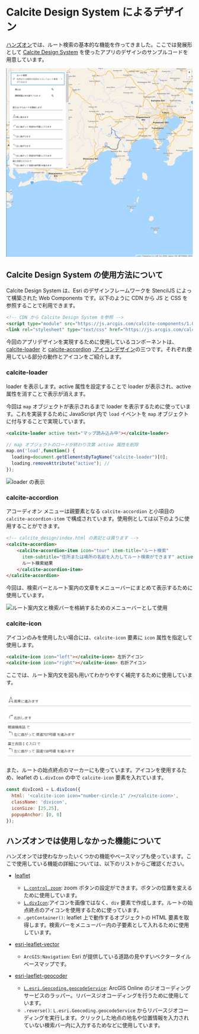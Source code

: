 # Calcite Design System によるデザイン
[ハンズオン](../README.md)では、ルート検索の基本的な機能を作ってきました。ここでは発展形として [Calcite Design System](https://developers.arcgis.com/calcite-design-system/) を使ったアプリのデザインのサンプルコードを用意しています。

![Calcite Design System](../../images/calcite.png)

## Calcite Design System の使用方法について
Calcite Design System は、Esri のデザインフレームワークを StencilJS によって構築された Web Components です。以下のように CDN から JS と CSS を参照することで利用できます。

```HTML
<!-- CDN から Calcite Design System を参照 -->
<script type="module" src="https://js.arcgis.com/calcite-components/1.0.0-beta.65/calcite.esm.js"></script>
<link rel="stylesheet" type="text/css" href="https://js.arcgis.com/calcite-components/1.0.0-beta.65/calcite.css" />
```

今回のアプリデザインを実現するために使用しているコンポーネントは、[calcite-loader](https://developers.arcgis.com/calcite-design-system/components/loader/) と [calcite-accordion](https://developers.arcgis.com/calcite-design-system/components/accordion/) ,[アイコンデザイン](https://developers.arcgis.com/calcite-design-system/icons/)の三つです。それぞれ使用している部分の動作とアイコンをご紹介します。

### calcite-loader
loader を表示します。active 属性を設定することで loader が表示され、active 属性を消すことで表示が消えます。

今回は `map` オブジェクトが表示されるまで loader を表示するために使っています。これを実装するために JavaScript 内で `load` イベントを `map` オブジェクトに付与することで実現しています。

```HTML
<calcite-loader active text="マップ読み込み中"></calcite-loader>
```

```JavaScript
// map オブジェクトのロードが終わり次第 active 属性を削除
map.on('load',function() {
  loading=document.getElementsByTagName("calcite-loader")[0];
  loading.removeAttribute("active"); // 
});
```

![ loader の表示](../../images/loader.gif)

### calcite-accordion
アコーディオン メニューは親要素となる `calcite-accordion` と小項目の `calcite-accordion-item` で構成されています。使用例としては以下のように使用することができます。

```HTML
<!-- calcite_design/index.html の表記とは異ります -->
<calcite-accordion>
    <calcite-accordion-item icon="tour" item-title="ルート検索"
      item-subtitle="住所または場所の名前を入力してルート検索ができます" active>
      ルート検索結果
    </calcite-accordion-item> 
</calcite-accordion>
```

今回は、検索バーとルート案内の文章をメニューバーにまとめて表示するために使用しています。

![ルート案内文と検索バーを格納するためのメニューバーとして使用](../../images/accodion.gif)

### calcite-icon
アイコンのみを使用したい場合には、`calcite-icon` 要素に `icon` 属性を指定して使用します。

```HTML
<calcite-icon icon="left"></calcite-icon> 左折アイコン
<calcite-icon icon="right"></calcite-icon> 右折アイコン
```

ここでは、ルート案内文を図も用いてわかりやすく補完するために使用しています。

![ルート案内文の補完として利用](../../images/route_icon.png)

また、ルートの始点終点のマーカーにも使っています。アイコンを使用するため、leaflet の `L.divIcon` の中で `calcite-icon` 要素を入れています。

```JavaScript
const divIcon1 = L.divIcon({
  html: '<calcite-icon icon="number-circle-1" /></calcite-icon>',
  className: 'divicon',
  iconSize: [25,25],
  popupAnchor: [0, 0]
});
```

## ハンズオンでは使用しなかった機能について
ハンズオンでは使わなかったいくつかの機能やベースマップも使っています。ここで使用している機能の詳細については、以下のリストからご確認ください。

- [leaflet](https://leafletjs.com/)
    - [`L.control.zoom`](https://leafletjs.com/reference-1.7.1.html#control-zoom): zoom ボタンの設定ができます。ボタンの位置を変えるために使用しています。
    - [`L.divIcon`](https://leafletjs.com/reference-1.7.1.html#divicon):アイコンを画像ではなく、`div` 要素で作成します。ルートの始点終点のアイコンを使用するために使っています。
    - `.getContainer()`: leaflet 上で動作するオブジェクトの HTML 要素を取得します。検索バーをメニューバー内の子要素として入れるために使用しています。 

- [esri-leaflet-vector](https://github.com/Esri/esri-leaflet-vector)
    - `ArcGIS:Navigation`: Esri が提供している道路の見やすいベクタータイル ベースマップです。

- [esri-laeflet-geocoder](https://github.com/Esri/esri-leaflet-geocoder)
    - [`L.esri.Geocoding.geocodeService`](http://esri.github.io/esri-leaflet/api-reference/services/geocode-service.html): ArcGIS Online のジオコーディングサービスのラッパー。リバースジオコーディングを行うために使用しています。
    - `.reverse()`: `L.esri.Geocoding.geocodeService` からリバースジオコーディングを実行します。クリックした地点の地名や位置情報を入力されていない検索バー内に入力するためなどに使用しています。


